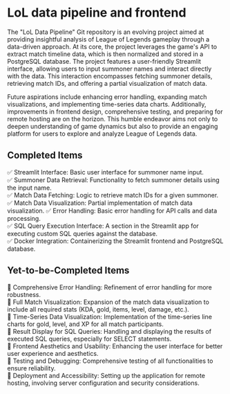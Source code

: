 # LoL data pipeline and frontend
The "LoL Data Pipeline" Git repository is an evolving project aimed at providing insightful analysis of League of Legends gameplay through a data-driven approach. At its core, the project leverages the game's API to extract match timeline data, which is then normalized and stored in a PostgreSQL database. The project features a user-friendly Streamlit interface, allowing users to input summoner names and interact directly with the data. This interaction encompasses fetching summoner details, retrieving match IDs, and offering a partial visualization of match data.

Future aspirations include enhancing error handling, expanding match visualizations, and implementing time-series data charts. Additionally, improvements in frontend design, comprehensive testing, and preparing for remote hosting are on the horizon. This humble endeavor aims not only to deepen understanding of game dynamics but also to provide an engaging platform for users to explore and analyze League of Legends data.

## Completed Items
✅ Streamlit Interface: Basic user interface for summoner name input.  
✅ Summoner Data Retrieval: Functionality to fetch summoner details using the input name.  
✅ Match Data Fetching: Logic to retrieve match IDs for a given summoner.  
✅ Match Data Visualization: Partial implementation of match data visualization.
✅ Error Handling: Basic error handling for API calls and data processing.  
✅ SQL Query Execution Interface: A section in the Streamlit app for executing custom SQL queries against the database.  
✅ Docker Integration: Containerizing the Streamlit frontend and PostgreSQL database.  


## Yet-to-be-Completed Items
🔳 Comprehensive Error Handling: Refinement of error handling for more robustness.  
🔳 Full Match Visualization: Expansion of the match data visualization to include all required stats (KDA, gold, items, level, damage, etc.).  
🔳 Time-Series Data Visualization: Implementation of the time-series line charts for gold, level, and XP for all match participants.  
🔳 Result Display for SQL Queries: Handling and displaying the results of executed SQL queries, especially for SELECT statements.  
🔳 Frontend Aesthetics and Usability: Enhancing the user interface for better user experience and aesthetics.  
🔳 Testing and Debugging: Comprehensive testing of all functionalities to ensure reliability.  
🔳 Deployment and Accessibility: Setting up the application for remote hosting, involving server configuration and security considerations. 
